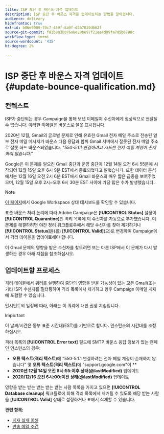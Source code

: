```yaml
---
title: ISP 중단 후 바운스 자격 업데이트
description: ISP 중단 후 바운스 자격을 업데이트하는 방법을 알아봅니다.
audience: delivery
hidefromtoc: true
exl-id: b06e9009-70c7-459f-8a9f-d5b7020d662f
source-git-commit: f81b8a3b076a6e29b697f21ea4d99fa7d5b6788c
workflow-type: tm+mt
source-wordcount: '435'
ht-degree: 2%

---
```


# ISP 중단 후 바운스 자격 업데이트 {#update-bounce-qualification.md}

## 컨텍스트

ISP가 중단되는 경우 Campaign을 통해 보낸 이메일이 수신자에게 정상적으로 전달될 수 없습니다. 이러한 이메일은 바운스로 잘못 표시됩니다.

2020년 12월, Gmail의 글로벌 문제로 인해 유효한 Gmail 전자 메일 주소로 전송된 일부 전자 메일 메시지가 바운스 다음 응답과 함께 Gmail 서버에서 잘못된 전자 메일 주소로 잘못 하드 바운스되었습니다. *&quot;550-5.1.1 연결하려고 시도한 전자 메일 계정이 존재하지 않습니다.&quot;*

Google은 이 문제를 일으킨 Gmail 중단과 운영 중단이 12월 14일 오전 6시 55분에 시작되어 12월 15일 오후 6시 9분 EST에서 종료되었다고 밝혔습니다. 또한 데이터 분석에서는 12월 16일 오전 2시 6분 EST에서 Gmail 바운스의 매우 짧은 급증을 보여주었으며, 12월 15일 오후 2시~오후 6시 30분 EST 사이에 가장 많은 수가 발생했습니다.

>[!NOTE]
>
>[이 페이지](https://www.google.com/appsstatus#hl=en&amp;v=status)에서 Google Workspace 상태 대시보드를 확인할 수 있습니다.


표준 바운스 처리 논리에 따라 Adobe Campaign은 **[!UICONTROL Status]** 설정이 **[!UICONTROL Quarantine]**&#x200B;인 격리 목록에 이 수신자를 자동으로 추가했습니다. 이 문제를 해결하려면 야간 정리 워크플로우에서 해당 수신자를 찾아 제거하거나 **[!UICONTROL Status]**&#x200B;을(를) **[!UICONTROL Valid]**(으)로 변경하여 Campaign에서 격리 테이블을 업데이트해야 합니다.

이 Gmail 문제의 영향을 받은 수신자를 찾으려면 또는 다른 ISP에서 이 문제가 다시 발생하는 경우 아래 지침을 참조하십시오.

## 업데이트할 프로세스

격리 테이블에서 쿼리를 실행하여 중단의 영향을 받을 가능성이 있는 모든 Gmail(또는 기타 ISP) 수신자를 필터링하여 격리 목록에서 제거하고 향후 Campaign 이메일 게재에 포함할 수 있습니다.

인시던트의 일정에 따라, 아래는 이 쿼리에 대한 권장 지침입니다.

>[!IMPORTANT]
>
>이 날짜/시간은 동부 표준 시간대(EST)를 기반으로 합니다. 인스턴스의 시간대를 조정하십시오.

격리 목록의 **[!UICONTROL Error text]** 필드에 SMTP 바운스 응답 정보가 있는 캠페인 인스턴스의 경우:

* **오류 텍스트(격리 텍스트)**&#x200B;에 &quot;550-5.1.1 연결하려는 전자 메일 계정이 존재하지 않습니다&quot; 및 **오류 텍스트(격리 텍스트)**&#x200B;에 &quot;support.google.com&quot;이 **
* **2020년 12월 14일 오전 6시:55:이후 상태(@lastModified)** 업데이트
* **2020/12/16 오전 6시:00:이전 상태(@lastModified)** 업데이트

영향을 받는 받는 받는 받는 받는 사람 목록을 가지고 있으면 **[!UICONTROL Database cleanup]** 워크플로에 의해 격리 목록에서 제거될 수 있도록 해당 받는 사람을 **[!UICONTROL Valid]** 상태로 설정하거나 표에서 삭제할 수 있습니다.

**관련 항목:**
* [게재 실패 이해](../../sending/using/understanding-delivery-failures.md)
* [반송 메일 조건](../../sending/using/understanding-delivery-failures.md#bounce-mail-qualification)
